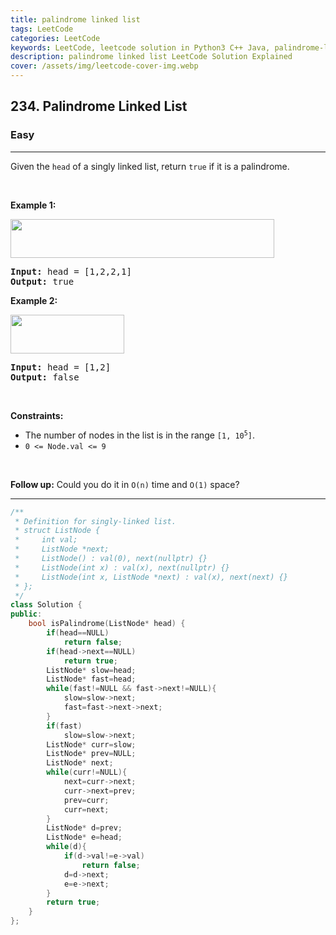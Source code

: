 ```yaml
---
title: palindrome linked list
tags: LeetCode
categories: LeetCode
keywords: LeetCode, leetcode solution in Python3 C++ Java, palindrome-linked-list solution
description: palindrome linked list LeetCode Solution Explained
cover: /assets/img/leetcode-cover-img.webp
---
```





<h2>234. Palindrome Linked List</h2><h3>Easy</h3><hr><div><p>Given the <code>head</code> of a singly linked list, return <code>true</code> if it is a palindrome.</p>

<p>&nbsp;</p>
<p><strong>Example 1:</strong></p>
<img alt="" src="https://assets.leetcode.com/uploads/2021/03/03/pal1linked-list.jpg" style="width: 422px; height: 62px;">
<pre><strong>Input:</strong> head = [1,2,2,1]
<strong>Output:</strong> true
</pre>

<p><strong>Example 2:</strong></p>
<img alt="" src="https://assets.leetcode.com/uploads/2021/03/03/pal2linked-list.jpg" style="width: 182px; height: 62px;">
<pre><strong>Input:</strong> head = [1,2]
<strong>Output:</strong> false
</pre>

<p>&nbsp;</p>
<p><strong>Constraints:</strong></p>

<ul>
	<li>The number of nodes in the list is in the range <code>[1, 10<sup>5</sup>]</code>.</li>
	<li><code>0 &lt;= Node.val &lt;= 9</code></li>
</ul>

<p>&nbsp;</p>
<strong>Follow up:</strong> Could you do it in <code>O(n)</code> time and <code>O(1)</code> space?</div>

---




```cpp
/**
 * Definition for singly-linked list.
 * struct ListNode {
 *     int val;
 *     ListNode *next;
 *     ListNode() : val(0), next(nullptr) {}
 *     ListNode(int x) : val(x), next(nullptr) {}
 *     ListNode(int x, ListNode *next) : val(x), next(next) {}
 * };
 */
class Solution {
public:
    bool isPalindrome(ListNode* head) {
        if(head==NULL)
            return false;
        if(head->next==NULL)
            return true;
        ListNode* slow=head;
        ListNode* fast=head;
        while(fast!=NULL && fast->next!=NULL){
            slow=slow->next;
            fast=fast->next->next;
        }
        if(fast)
            slow=slow->next;
        ListNode* curr=slow;
        ListNode* prev=NULL;
        ListNode* next;
        while(curr!=NULL){
            next=curr->next;
            curr->next=prev;
            prev=curr;
            curr=next;
        }
        ListNode* d=prev;
        ListNode* e=head;
        while(d){
            if(d->val!=e->val)
                return false;
            d=d->next;
            e=e->next;
        }
        return true;
    }
};
```
